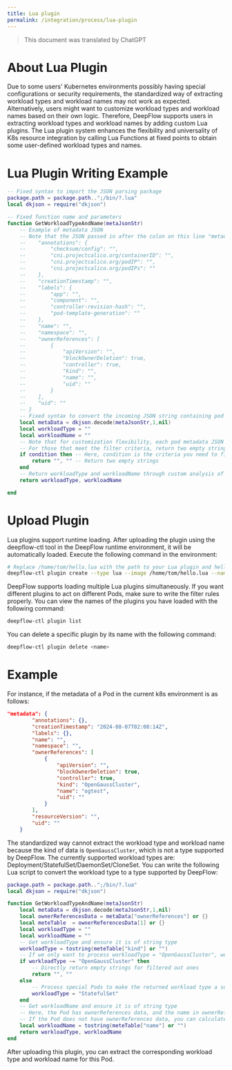 ```yaml
---
title: Lua plugin
permalink: /integration/process/lua-plugin
---
```


> This document was translated by ChatGPT

# About Lua Plugin

Due to some users' Kubernetes environments possibly having special configurations or security requirements, the standardized way of extracting workload types and workload names may not work as expected. Alternatively, users might want to customize workload types and workload names based on their own logic. Therefore, DeepFlow supports users in extracting workload types and workload names by adding custom Lua plugins. The Lua plugin system enhances the flexibility and universality of K8s resource integration by calling Lua Functions at fixed points to obtain some user-defined workload types and names.

# Lua Plugin Writing Example

```lua
-- Fixed syntax to import the JSON parsing package
package.path = package.path..";/bin/?.lua"
local dkjson = require("dkjson")

-- Fixed function name and parameters
function GetWorkloadTypeAndName(metaJsonStr)
    -- Example of metadata JSON
    -- Note that the JSON passed in after the colon on this line "metadata": {
    --    "annotations": {
    --        "checksum/config": "",
    --        "cni.projectcalico.org/containerID": "",
    --        "cni.projectcalico.org/podIP": "",
    --        "cni.projectcalico.org/podIPs": ""
    --    },
    --    "creationTimestamp": "",
    --    "labels": {
    --        "app": "",
    --        "component": "",
    --        "controller-revision-hash": "",
    --        "pod-template-generation": ""
    --    },
    --    "name": "",
    --    "namespace": "",
    --    "ownerReferences": [
    --        {
    --            "apiVersion": "",
    --            "blockOwnerDeletion": true,
    --            "controller": true,
    --            "kind": "",
    --            "name": "",
    --            "uid": ""
    --        }
    --    ],
    --    "uid": ""
    -- }
    -- Fixed syntax to convert the incoming JSON string containing pod metadata into a Lua table
    local metaData = dkjson.decode(metaJsonStr,1,nil)
    local workloadType = ""
    local workloadName = ""
    -- Note that for customization flexibility, each pod metadata JSON string will be passed to the Lua script, and you need to filter out pods that do not require customization
    -- For those that meet the filter criteria, return two empty strings
    if condition then -- Here, condition is the criteria you need to filter pods
        return "", "" -- Return two empty strings
    end
    -- Return workloadType and workloadName through custom analysis of metaData
    return workloadType, workloadName

end
```

# Upload Plugin

Lua plugins support runtime loading. After uploading the plugin using the deepflow-ctl tool in the DeepFlow runtime environment, it will be automatically loaded. Execute the following command in the environment:

```sh
# Replace /home/tom/hello.lua with the path to your Lua plugin and hello with the name you want to give the plugin
deepflow-ctl plugin create --type lua --image /home/tom/hello.lua --name hello --user server
```

DeepFlow supports loading multiple Lua plugins simultaneously. If you want different plugins to act on different Pods, make sure to write the filter rules properly. You can view the names of the plugins you have loaded with the following command:

```sh
deepflow-ctl plugin list
```

You can delete a specific plugin by its name with the following command:

```sh
deepflow-ctl plugin delete <name>
```

# Example

For instance, if the metadata of a Pod in the current k8s environment is as follows:

```json
"metadata": {
        "annotations": {},
        "creationTimestamp": "2024-08-07T02:08:14Z",
        "labels": {},
        "name": "",
        "namespace": "",
        "ownerReferences": [
            {
                "apiVersion": "",
                "blockOwnerDeletion": true,
                "controller": true,
                "kind": "OpenGaussCluster",
                "name": "ogtest",
                "uid": ""
            }
        ],
        "resourceVersion": "",
        "uid": ""
    }
```

The standardized way cannot extract the workload type and workload name because the kind of data is `OpenGaussCluster`, which is not a type supported by DeepFlow. The currently supported workload types are: Deployment/StatefulSet/DaemonSet/CloneSet. You can write the following Lua script to convert the workload type to a type supported by DeepFlow:

```lua
package.path = package.path..";/bin/?.lua"
local dkjson = require("dkjson")

function GetWorkloadTypeAndName(metaJsonStr)
    local metaData = dkjson.decode(metaJsonStr,1,nil)
    local ownerReferencesData = metaData["ownerReferences"] or {}
    local meteTable  = ownerReferencesData[1] or {}
    local workloadType = ""
    local workloadName = ""
    -- Get workloadType and ensure it is of string type
    workloadType = tostring(meteTable["kind"] or "")
    -- If we only want to process workloadType = "OpenGaussCluster", we can filter out other Pod metadata here
    if workloadType ~= "OpenGaussCluster" then
        -- Directly return empty strings for filtered out ones
        return "", ""
    else
        -- Process special Pods to make the returned workload type a supported type
        workloadType = "StatefulSet"
    end
    -- Get workloadName and ensure it is of string type
    -- Here, the Pod has ownerReferences data, and the name in ownerReferences is the workloadName
    -- If the Pod does not have ownerReferences data, you can calculate the workloadName based on the pod name
    local workloadName = tostring(meteTable["name"] or "")
    return workloadType, workloadName
end
```

After uploading this plugin, you can extract the corresponding workload type and workload name for this Pod.